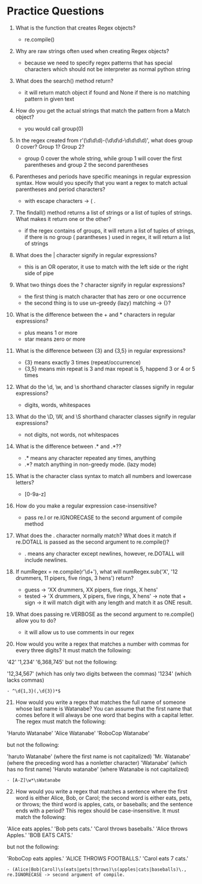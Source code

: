 # Practice Questions

1. What is the function that creates Regex objects?
    - re.compile()


2. Why are raw strings often used when creating Regex objects?
    - because we need to specify regex patterns that has special characters which should not be interpreter as normal python string

3. What does the search() method return?
    - it will return match object if found and None if there is no matching pattern in given text

4. How do you get the actual strings that match the pattern from a Match object?
    - you would call group(0)

5. In the regex created from r'(\d\d\d)-(\d\d\d-\d\d\d\d)', what does group 0 cover? Group 1? Group 2?
    - group 0 cover the whole string, while group 1 will cover the first parentheses and group 2 the second parentheses

6. Parentheses and periods have specific meanings in regular expression syntax. How would you specify that you want a regex to match actual parentheses and period characters?
    - with escape characters -> \( \.

7. The findall() method returns a list of strings or a list of tuples of strings. What makes it return one or the other?
    - if the regex contains of groups, it will return a list of tuples of strings, if there is no group ( parantheses ) used in regex, it will return a list of strings

8. What does the | character signify in regular expressions?
    - this is an OR operator, it use to match with the left side or the right side of pipe

9. What two things does the ? character signify in regular expressions?
    - the first thing is match character that has zero or one occurrence
    - the second thing is to use un-greedy (lazy) matching -> {}?

10. What is the difference between the + and * characters in regular expressions?
    - plus means 1 or more
    - star means zero or more

11. What is the difference between {3} and {3,5} in regular expressions?
    - {3} means exactly 3 times (repeat/occurrence)
    - {3,5} means min repeat is 3 and max repeat is 5, happend 3 or 4 or 5 times

12. What do the \d, \w, and \s shorthand character classes signify in regular expressions?
    - digits, words, whitespaces

13. What do the \D, \W, and \S shorthand character classes signify in regular expressions?
    - not digits, not words, not whitespaces

14. What is the difference between .* and .*??
    - .* means any character repeated any times, anything
    - .*? match anything in non-greedy mode. (lazy mode)

15. What is the character class syntax to match all numbers and lowercase letters?
    - [0-9a-z]

16. How do you make a regular expression case-insensitive?
    - pass re.I or re.IGNORECASE to the second argument of compile method

17. What does the . character normally match? What does it match if re.DOTALL is passed as the second argument to re.compile()?
    - . means any character except newlines, however, re.DOTALL will include newlines.

18. If numRegex = re.compile(r'\d+'), what will numRegex.sub('X', '12 drummers, 11 pipers, five rings, 3 hens') return?
    - guess -> 'XX drummers, XX pipers, five rings, X hens'
    - tested -> 'X drummers, X pipers, five rings, X hens' -> note that + sign -> it will match digit with any length and match it as ONE result.

19. What does passing re.VERBOSE as the second argument to re.compile() allow you to do?
    - it will allow us to use comments in our regex

20. How would you write a regex that matches a number with commas for every three digits? It must match the following:

'42'
'1,234'
'6,368,745'
but not the following:

'12,34,567' (which has only two digits between the commas)
'1234' (which lacks commas)

    - ^\d{1,3}(,\d{3})*$

21. How would you write a regex that matches the full name of someone whose last name is Watanabe? You can assume that the first name that comes before it will always be one word that begins with a capital letter. The regex must match the following:

'Haruto Watanabe'
'Alice Watanabe'
'RoboCop Watanabe'

but not the following:

'haruto Watanabe' (where the first name is not capitalized)
'Mr. Watanabe' (where the preceding word has a nonletter character)
'Watanabe' (which has no first name)
'Haruto watanabe' (where Watanabe is not capitalized)

    - [A-Z]\w*\sWatanabe

22. How would you write a regex that matches a sentence where the first word is either Alice, Bob, or Carol; the second word is either eats, pets, or throws; the third word is apples, cats, or baseballs; and the sentence ends with a period? This regex should be case-insensitive. It must match the following:

'Alice eats apples.'
'Bob pets cats.'
'Carol throws baseballs.'
'Alice throws Apples.'
'BOB EATS CATS.'

but not the following:

'RoboCop eats apples.'
'ALICE THROWS FOOTBALLS.'
'Carol eats 7 cats.'

    - (Alice|Bob|Carol)\s(eats|pets|throws)\s(apples|cats|baseballs)\., re.IGNORECASE -> second argument of compile.